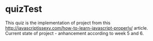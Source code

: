 quizTest
========

This quiz is the implementation of project from this http://javascriptissexy.com/how-to-learn-javascript-properly/ article. 
Current state of project - anhancement according to week 5 and 6.
